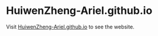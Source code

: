 # HuiwenZheng-Ariel.github.io

Visit [HuiwenZheng-Ariel.github.io](https://HuiwenZheng-Ariel.github.io) to see the website.
